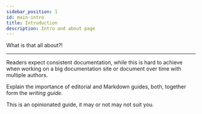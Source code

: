 ```yaml
---
sidebar_position: 1
id: main-intro
title: Introduction
description: Intro and about page
---
```


What is that all about?!

---

Readers expect consistent documentation, while this is hard to achieve when working on a big documentation site or document over time with multiple authors.

Explain the importance of editorial and Markdown guides, both, together form the *writing guide*.

This is an opinionated guide, it may or not may not suit you.